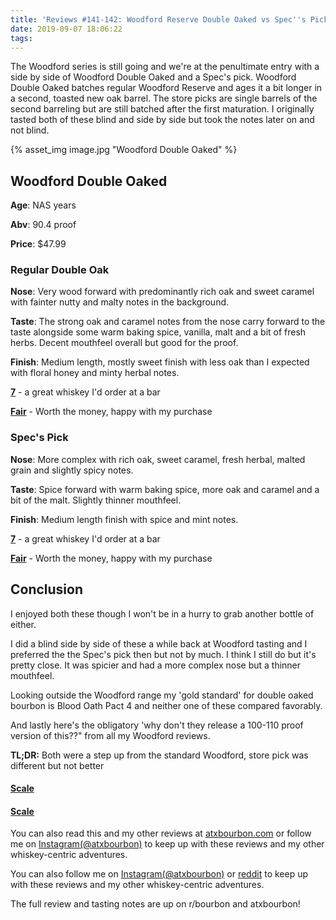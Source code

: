 ```yaml
---
title: 'Reviews #141-142: Woodford Reserve Double Oaked vs Spec''s Pick'
date: 2019-09-07 18:06:22
tags:
---
```


The Woodford series is still going and we're at the penultimate entry with a side by side of Woodford Double Oaked and a Spec's pick. Woodford Double Oaked batches regular Woodford Reserve and ages it a bit longer in a second, toasted new oak barrel. The store picks are single barrels of the second barreling but are still batched after the first maturation. I originally tasted both of these blind and side by side but took the notes later on and not blind. 

{% asset_img image.jpg "Woodford Double Oaked" %}

## Woodford Double Oaked
**Age**: NAS years

**Abv**: 90.4 proof

**Price**: $47.99

### Regular Double Oak
**Nose**: Very wood forward with predominantly rich oak and sweet caramel with fainter nutty and malty notes in the background.

**Taste**: The strong oak and caramel notes from the nose carry forward to the taste alongside some warm baking spice, vanilla, malt and a bit of fresh herbs. Decent mouthfeel overall but good for the proof.

**Finish**: Medium length, mostly sweet finish with less oak than I expected with floral honey and minty herbal notes.

[**7**](https://atxbourbon.com/tags/7/) - a great whiskey I'd order at a bar

[**Fair**](https://atxbourbon.com/tags/fair-value/) - Worth the money, happy with my purchase

### Spec's Pick
**Nose**: More complex with rich oak, sweet caramel, fresh herbal, malted grain and slightly spicy notes.

**Taste**: Spice forward with warm baking spice, more oak and caramel and a bit of the malt. Slightly thinner mouthfeel.

**Finish**: Medium length finish with spice and mint notes. 

[**7**](https://atxbourbon.com/tags/7/) - a great whiskey I'd order at a bar

[**Fair**](https://atxbourbon.com/tags/fair-value/) - Worth the money, happy with my purchase

## Conclusion
I enjoyed both these though I won't be in a hurry to grab another bottle of either. 

I did a blind side by side of these a while back at Woodford tasting and I preferred the the Spec's pick then but not by much. I think I still do but it's pretty close. It was spicier and had a more complex nose but a thinner mouthfeel.

Looking outside the Woodford range my 'gold standard' for double oaked bourbon is Blood Oath Pact 4 and neither one of these compared favorably.

And lastly here's the obligatory 'why don't they release a 100-110 proof version of this??" from all my Woodford reviews.

**TL;DR:** Both were a step up from the standard Woodford, store pick was different but not better

#### [Scale](http://atxbourbon.com/Scale/)

#### [Scale](https://www.reddit.com/r/atxbourbon/comments/c9zarn/updated_review_scale/)

You can also read this and my other reviews at [atxbourbon.com](http://atxbourbon.com) or follow me on [Instagram(@atxbourbon)](https://www.instagram.com/atxbourbon/) to keep up with these reviews and my other whiskey-centric adventures.


You can also follow me on [Instagram(@atxbourbon)](https://www.instagram.com/atxbourbon/) or [reddit](https://www.reddit.com/r/scottmotorraddrinks/) to keep up with these reviews and my other whiskey-centric adventures.

The full review and tasting notes are up on r/bourbon and atxbourbon!
